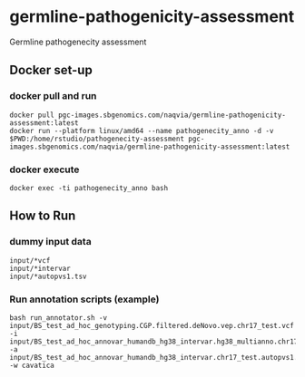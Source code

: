 # germline-pathogenicity-assessment
Germline pathogenecity assessment

## Docker set-up

### docker pull and run
```
docker pull pgc-images.sbgenomics.com/naqvia/germline-pathogenicity-assessment:latest
docker run --platform linux/amd64 --name pathogenecity_anno -d -v $PWD:/home/rstudio/pathogenecity-assessment pgc-images.sbgenomics.com/naqvia/germline-pathogenicity-assessment:latest

```
### docker execute
```
docker exec -ti pathogenecity_anno bash
```

## How to Run
### dummy input data
```
input/*vcf
input/*intervar
input/*autopvs1.tsv
```

### Run annotation scripts (example)
```
bash run_annotator.sh -v input/BS_test_ad_hoc_genotyping.CGP.filtered.deNovo.vep.chr17_test.vcf -i input/BS_test_ad_hoc_annovar_humandb_hg38_intervar.hg38_multianno.chr17_test.txt.intervar -a input/BS_test_ad_hoc_annovar_humandb_hg38_intervar.chr17_test.autopvs1.tsv -w cavatica
```
